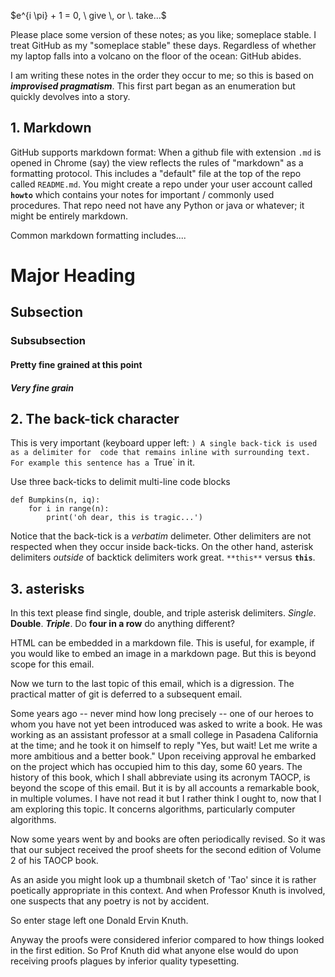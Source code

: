 $e^{i \pi} + 1 = 0, \ give \, or \. take...$


Please place some version of these notes; as you like; someplace stable. I treat GitHub as my 
"someplace stable" these days. Regardless of whether my laptop falls into a volcano on the floor of the ocean: GitHub abides. 


I am writing these notes in the order they occur to me; so this is based on ***improvised pragmatism***.
This first part began as an enumeration but quickly devolves into a story.


## 1. Markdown


GitHub supports markdown format: When a github file with extension `.md` is opened in Chrome
(say) the view reflects the rules of "markdown" as a formatting protocol. This includes a "default" 
file at the top of the repo called `README.md`. You might create a repo under your user account 
called **`howto`** which contains your notes for important / commonly used procedures. 
That repo need not have any Python or java or whatever; it might be entirely markdown. 


Common markdown formatting includes....


# Major Heading
## Subsection
### Subsubsection
#### Pretty fine grained at this point
##### Very fine grain


## 2. The back-tick character 


This is very important (keyboard upper left: `) A single back-tick is used as a delimiter for 
code that remains inline with surrounding text. For example this sentence has a `True` in it. 


Use three back-ticks to delimit multi-line code blocks


```
def Bumpkins(n, iq):
    for i in range(n):
        print('oh dear, this is tragic...')
```

Notice that the back-tick is a *verbatim* delimeter. Other delimiters are not respected when they occur inside back-ticks. 
On the other hand, asterisk delimiters *outside* of backtick delimiters work great. `**this**` versus **`this`**. 


## 3. asterisks


In this text please find single, double, and triple asterisk delimiters. 
*Single*. **Double**. ***Triple***. Do ****four in a row**** do anything different? 



HTML can be embedded in a markdown file. This is useful, for example, if you would like to embed an image in a markdown page. But this is beyond scope for this email. 

Now we turn to the last topic of this email, which is a digression. The practical matter of git is deferred to a subsequent email.

Some years ago -- never mind how long precisely -- one of our heroes to whom you have not yet been introduced was asked to write a book. He was working as an assistant professor at a small college in Pasadena California at the time; and he took it on himself to reply "Yes, but wait! Let me write a more ambitious and a better book." Upon receiving approval he embarked on the project which has occupied him to this day, some 60 years. The history of this book, which I shall abbreviate using its acronym TAOCP, is beyond the scope of this email. But it is by all accounts a remarkable book, in multiple volumes. I have not read it but I rather think I ought to, now that I am exploring this topic. It concerns algorithms, particularly computer algorithms.

Now some years went by and books are often periodically revised. So it was that our subject received the proof sheets for the second edition of Volume 2 of his TAOCP book. 

As an aside you might look up a thumbnail sketch of 'Tao' since it is rather poetically appropriate in this context. And when Professor Knuth is involved, one suspects that any poetry is not by accident. 

So enter stage left one Donald Ervin Knuth. 

Anyway the proofs were considered inferior compared to how things looked in the first edition. So Prof Knuth did what anyone else would do upon receiving proofs plagues by inferior quality typesetting. 

